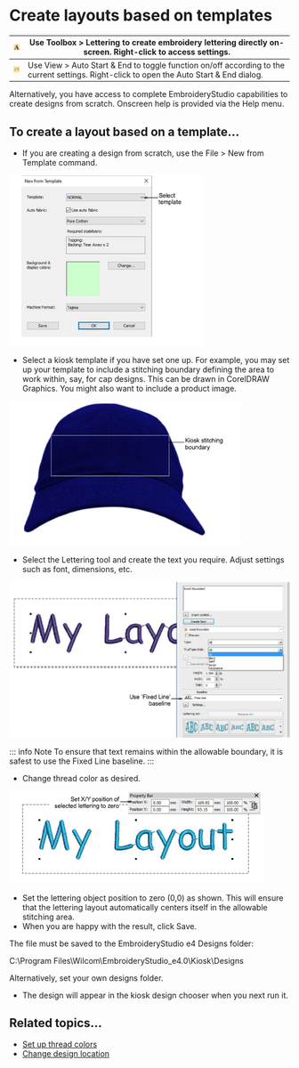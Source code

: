 # Create layouts based on templates

| ![Lettering.png](assets/Lettering.png)             | Use Toolbox > Lettering to create embroidery lettering directly on-screen. Right-click to access settings.                                |
| -------------------------------------------------- | ----------------------------------------------------------------------------------------------------------------------------------------- |
| ![AutoStartAndEnd.png](assets/AutoStartAndEnd.png) | Use View > Auto Start & End to toggle function on/off according to the current settings. Right-click to open the Auto Start & End dialog. |

Alternatively, you have access to complete EmbroideryStudio capabilities to create designs from scratch. Onscreen help is provided via the Help menu.

## To create a layout based on a template...

- If you are creating a design from scratch, use the File > New from Template command.

![NewFromTemplate.png](assets/NewFromTemplate.png)

- Select a kiosk template if you have set one up. For example, you may set up your template to include a stitching boundary defining the area to work within, say, for cap designs. This can be drawn in CorelDRAW Graphics. You might also want to include a product image.

![CustomLayout5.png](assets/CustomLayout5.png)

- Select the Lettering tool and create the text you require. Adjust settings such as font, dimensions, etc.

![lettering_kiosk00080.png](assets/lettering_kiosk00080.png)

::: info Note
To ensure that text remains within the allowable boundary, it is safest to use the Fixed Line baseline.
:::

- Change thread color as desired.

![lettering_kiosk00083.png](assets/lettering_kiosk00083.png)

- Set the lettering object position to zero (0,0) as shown. This will ensure that the lettering layout automatically centers itself in the allowable stitching area.
- When you are happy with the result, click Save.

The file must be saved to the EmbroideryStudio e4 Designs folder:

C:\\Program Files\\Wilcom\\EmbroideryStudio_e4.0\\Kiosk\\Designs

Alternatively, set your own designs folder.

- The design will appear in the kiosk design chooser when you next run it.

## Related topics...

- [Set up thread colors](Set_up_thread_colors)
- [Change design location](Change_design_location)
